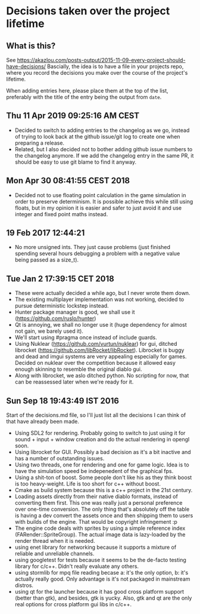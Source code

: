 # Decisions taken over the project lifetime

## What is this?
See https://akazlou.com/posts-output/2015-11-09-every-project-should-have-decisions/
Bascially, the idea is to have a file in your projects repo, where you record the
decisions you make over the course of the project's lifetime.

When adding entries here, please place them at the top of the list, preferably
with the title of the entry being the output from `date`.

## Thu 11 Apr 2019 09:25:16 AM CEST
- Decided to switch to adding entries to the changelog as we go, instead of trying
to look back at the github issue/git log to create one when preparing a release.
- Related, but I also decided not to bother adding github issue numbers to the
changelog anymore. If we add the changelog entry in the same PR, it should be
easy to use git blame to find it anyway.

## Mon Apr 30 08:41:55 CEST 2018
- Decided not to use floating point calculation in the game simulation in order to
  preserve determinism. It is possible achieve this while still using floats, but
  in my opinion it is easier and safer to just avoid it and use integer and fixed
  point maths instead.

## 19 Feb 2017 12:44:21
- No more unsigned ints. They just cause problems (just finished spending several 
  hours debugging a problem with a negative value being passed as a size_t).

## Tue Jan  2 17:39:15 CET 2018
- These were actually decided a while ago, but I never wrote them down.
- The existing multiplayer implementation was not working, decided to pursue
  deterministic lockstep instead.
- Hunter package manager is good, we shall use it (https://github.com/ruslo/hunter)
- Qt is annoying, we shall no longer use it (huge dependency for almost not gain,
  we barely used it).
- We'll start using \#pragma once instead of include guards.
- Using Nuklear (https://github.com/vurtun/nuklear) for gui, ditched librocket
  (https://github.com/libRocket/libRocket). Librocket is buggy and dead and 
  imgui systems are very appealing especially for games. Decided on nuklear
  over the competition because it allowed easy enough skinning to resemble the
  original diablo gui.
- Along with librocket, we aslo ditched python. No scripting for now, that can
  be reassessed later when we're ready for it.

## Sun Sep 18 19:43:49 IST 2016
Start of the decisions.md file, so I'll just list all the decisions I can think
of that have already been made.

- Using SDL2 for rendering. Probably going to switch to just using it for
  sound + input + window creation and do the actual rendering in opengl soon.
- Using librocket for GUI. Possibly a bad decision as it's a bit inactive and
  has a number of outstanding issues.
- Using two threads, one for rendering and one for game logic. Idea is to have
  the simulation speed be indepenedent of the graphical fps.
- Using a shit-ton of boost. Some people don't like his as they think boost is
  too heavy-weight. Life is too short for c++ without boost.
- Cmake as build system because this is a c++ project in the 21st century.
- Loading assets directly from their native diablo formats, instead of
  converting them first. This one was really just a personal preference over
  one-time conversion. The only thing that's absolutely off the table is having
  a dev convert the assets once and then shipping them to users with builds of
  the engine. That would be copyright infringement :p
- The engine code deals with sprites by using a simple reference index
  (FARender::SpriteGroup). The actual image data is lazy-loaded by the render
  thread when it is needed.
- using enet library for networking because it supports a mixture of reliable
  and unreliable channels.
- using googletest for tests because it seems to be the de-facto testing library
  for c/c++. Didn't really evaluate any others.
- using stormlib for mpq file reading becase a: it's the only option, b: it's
  actually really good. Only advantage is it's not packaged in mainstream
  distros.
- using qt for the launcher because it has good cross platform support (better
  than gtk), and besides, gtk is yucky. Also, gtk and qt are the only real
  options for cross platform gui libs in c/c++.
